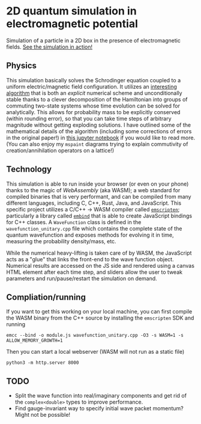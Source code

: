 # 2D quantum simulation in electromagnetic potential

Simulation of a particle in a 2D box in the presence of electromagnetic fields. [See the simulation in action!](https://ecotner.github.io/visualizations/quantum/2d_square_well/)

## Physics
This simulation basically solves the Schrodinger equation coupled to a uniform electric/magnetic field configuration.
It utilizes an [interesting algorithm](https://aip.scitation.org/doi/pdf/10.1063/1.168483) that is both an _explicit_ numerical scheme and unconditionally stable thanks to a clever decomposition of the Hamiltonian into groups of commuting two-state systems whose time evolution can be solved for analytically.
This allows for probability mass to be explicitly conserved (within rounding error), so that you can take time steps of arbitrary magnitude without getting exploding solutions.
I have outlined some of the mathematical details of the algorithm (including some corrections of errors in the original paper!) in [this jupyter notebook](math.ipynb) if you would like to read more.
(You can also enjoy my `mspaint` diagrams trying to explain commutivity of creation/annihilation operators on a lattice!)

## Technology
This simulation is able to run inside your browser (or even on your phone) thanks to the magic of _WebAssembly_ (aka WASM); a web standard for compiled binaries that is very performant, and can be compiled from many different languages, including C, C++, Rust, Java, and JavaScript.
This specific project utilizes a C/C++ -> WASM compiler called [`emscripten`](https://emscripten.org/index.html); particularly a library called [`embind`](https://emscripten.org/docs/porting/connecting_cpp_and_javascript/embind.html) that is able to create JavaScript bindings for C++ classes.
A `WaveFunction` class is defined in the `wavefunction_unitary.cpp` file which contains the complete state of the quantum wavefunction and exposes methods for evolving it in time, measuring the probability density/mass, etc.

While the numerical heavy-lifting is taken care of by WASM, the JavaScript acts as a "glue" that links the front-end to the wave function object.
Numerical results are accessed on the JS side and rendered using a canvas HTML element after each time step, and sliders allow the user to tweak parameters and run/pause/restart the simulation on demand.

## Compliation/running
If you want to get this working on your local machine, you can first compile the WASM binary from the C++ source by installing the `emscripten` SDK and running
```
emcc --bind -o module.js wavefunction_unitary.cpp -O3 -s WASM=1 -s ALLOW_MEMORY_GROWTH=1
```
Then you can start a local webserver (WASM will not run as a static file)
```
python3 -m http.server 8000
```

## TODO
* Split the wave function into real/imaginary components and get rid of the `complex<double>` types to improve performance.
* Find gauge-invariant way to specify initial wave packet momentum? Might not be possible!
